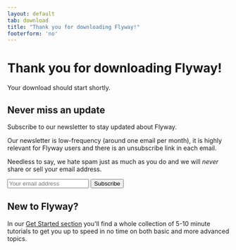 ```yaml
---
layout: default
tab: download
title: "Thank you for downloading Flyway!"
footerform: 'no'
---
```

# Thank you for downloading Flyway!

Your download should start shortly.

<div class="row">
<div class="col-md-6">
<h2>Never miss an update</h2>

<p>Subscribe to our newsletter to stay updated about Flyway.</p>

<p>Our newsletter is low-frequency (around one email per month),
it is highly relevant for Flyway users and there is an unsubscribe link in each email.</p>

<p class="note">Needless to say, we hate spam just as much as you do and we will <i>never</i> share or sell your email address.</p>

<form action="//boxfuse.us9.list-manage.com/subscribe/post?u=0e72f61962b6b47f78568d56c&amp;id=e1046edb96" method="post" id="mc-embedded-subscribe-form-thankyou" name="mc-embedded-subscribe-form-thankyou" class="validate form-inline" target="_blank" novalidate>
    <div>
        <div class="input-group">
            <input type="email" value="" name="EMAIL" required="required" class="form-control" id="mce-EMAIL-thankyou" placeholder="Your email address">
            <span class="input-group-btn">
                <input type="submit" value="Subscribe" name="subscribe" id="mc-embedded-subscribe-thankyou" class="btn btn-primary">
                </span>
        </div>
        <div id="mce-responses-thankyou" class="clear form-control-feedback">
            <div class="response" id="mce-error-response" style="display:none"></div>
            <div class="response" id="mce-success-response" style="display:none"></div>
        </div>    <!-- real people should not fill this in and expect good things - do not remove this or risk form bot signups-->
        <div style="position: absolute; left: -5000px;"><input type="text" name="b_0e72f61962b6b47f78568d56c_e1046edb96" tabindex="-1" value=""></div>
    </div>
</form>

</div>
<div class="col-md-6">
<h2>New to Flyway?</h2>
In our <a href="/getstarted">Get Started section</a> you'll find a whole collection of 5-10 minute tutorials to get you 
up to speed in no time on both basic and more advanced topics.
</div>
</div>

